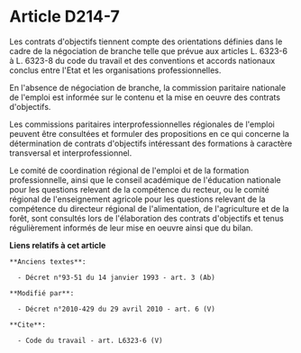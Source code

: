 # Article D214-7

Les contrats d'objectifs tiennent compte des orientations définies dans le cadre de la négociation de branche telle que
prévue aux articles L. 6323-6 à L. 6323-8 du code du travail et des conventions et accords nationaux conclus entre l'Etat et
les organisations professionnelles. 

En l'absence de négociation de branche, la commission paritaire nationale de l'emploi est informée sur le contenu et la mise
en oeuvre des contrats d'objectifs. 

Les commissions paritaires interprofessionnelles régionales de l'emploi peuvent être consultées et formuler des propositions
en ce qui concerne la détermination de contrats d'objectifs intéressant des formations à caractère transversal et
interprofessionnel. 

Le comité de coordination régional de l'emploi et de la formation professionnelle, ainsi que le conseil académique de
l'éducation nationale pour les questions relevant de la compétence du recteur, ou le comité régional de l'enseignement
agricole pour les questions relevant de la compétence du directeur régional de l'alimentation, de l'agriculture et de la
forêt, sont consultés lors de l'élaboration des contrats d'objectifs et tenus régulièrement informés de leur mise en oeuvre
ainsi que du bilan.

**Liens relatifs à cet article**

	**Anciens textes**:

	  - Décret n°93-51 du 14 janvier 1993 - art. 3 (Ab)

	**Modifié par**:

	  - Décret n°2010-429 du 29 avril 2010 - art. 6 (V)

	**Cite**:

	  - Code du travail - art. L6323-6 (V)
